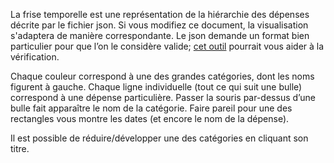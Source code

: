 La frise temporelle est une représentation de la hiérarchie des dépenses décrite par le fichier json. Si vous modifiez ce document, la visualisation s'adaptera de manière correspondante. Le json demande un format bien particulier pour que l’on le considère valide; [cet outil](https://jsonlint.com/) pourrait vous aider à la vérification.

Chaque couleur correspond à une des grandes catégories, dont les noms figurent à gauche. Chaque ligne individuelle (tout ce qui suit une bulle) correspond à une dépense particulière. Passer la souris par-dessus d’une bulle fait apparaître le nom de la catégorie. Faire pareil pour une des rectangles vous montre les dates (et encore le nom de la dépense).  

Il est possible de réduire/développer une des catégories en cliquant son titre.
